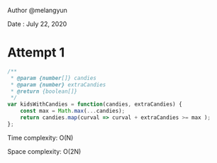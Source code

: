 Author @melangyun

Date : July 22, 2020

# Attempt 1

```javascript
/**
 * @param {number[]} candies
 * @param {number} extraCandies
 * @return {boolean[]}
 */
var kidsWithCandies = function(candies, extraCandies) {
    const max = Math.max(...candies);
    return candies.map(curval => curval + extraCandies >= max );
};
```

Time complexity: O(N)

Space complexity: O(2N)
